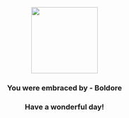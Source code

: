 <p align="center">
    <img src="https://raw.githubusercontent.com/PokeAPI/sprites/master/sprites/pokemon/525.png" width="150" height="150">
</p>
<h3 align="center">You were embraced by - <b>Boldore</b></h3>
<h3 align="center">Have a wonderful day!</h3>
